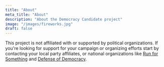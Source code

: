 ```yaml
---
title: "About"
meta_title: "About"
description: "About the Democracy Candidate project"
image: "/images/fireworks.jpg"
draft: false
---
```


This project is not affiliated with or supported by political organizations.  If you're looking for support for your campaign or organizing efforts start by contacting your local party affiliates, or national organizations like [Run for Something](https://runforsomething.net/run/candidate-endorsement-process/) and [Defense of Democracy](https://defenseofdemocracy.org/our-chapters/).

